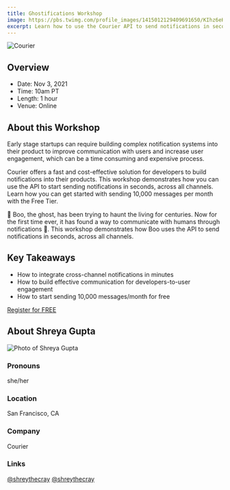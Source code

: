 ```yaml
---
title: Ghostifications Workshop
image: https://pbs.twimg.com/profile_images/1415012129409691650/KIhz6eHn_400x400.jpg
excerpt: Learn how to use the Courier API to send notifications in seconds, across all channels.
---
```

![Courier](/images/sponsors/courier.png)

## Overview

- Date: Nov 3, 2021
- Time: 10am PT
- Length: 1 hour
- Venue: Online

## About this Workshop

Early stage startups can require building complex notification systems into their product to improve communication with users and increase user engagement, which can be a time consuming and expensive process.

Courier offers a fast and cost-effective solution for developers to build notifications into their products. This workshop demonstrates how you can use the API to start sending notifications in seconds, across all channels. Learn how you can get started with sending 10,000 messages per month with the Free Tier.

👻 Boo, the ghost, has been trying to haunt the living for centuries. Now for the first time ever, it has found a way to communicate with humans through notifications 🔔. This workshop demonstrates how Boo uses the API to send notifications in seconds, across all channels.

## Key Takeaways

- How to integrate cross-channel notifications in minutes
- How to build effective communication for developers-to-user engagement
- How to start sending 10,000 messages/month for free

<div class="cta"><a target="_blank" href="https://youtu.be/ZrwkVXOsKe8">Register for FREE</a></div>

<section class="person">
    <h2>About Shreya Gupta</h2>
    <div class="person-info"> 
        <div class="person-photo"><img src="https://giddy-epoch-c56.notion.site/image/https%3A%2F%2Fs3-us-west-2.amazonaws.com%2Fsecure.notion-static.com%2Fd2cb91e3-d685-4544-8813-7e8297c7416f%2Fprofile_(1).png?table=block&id=ff02c7db-13cf-44ec-aeed-58c95852d3ff&spaceId=917ca4d2-a678-45f1-ae86-60915dc9f05a&width=2000&userId=9675823b-070c-4b4c-9d37-57630c4faec4&cache=v2" alt="Photo of Shreya Gupta"/></div>
        <div class="person-more">
            <h3>Pronouns</h3><p>she/her</p>
            <h3>Location</h3><p>San Francisco, CA</p>
            <h3>Company</h3><p>Courier</p>
            <h3>Links</h3><p><i class="fab fa-twitter"></i> <a target="_blank" href="https://twitter.com/shreythecray">@shreythecray</a> <i class="fab fa-instagram"></i> <a target="_blank" href="https://www.instagram.com/shreythecray/">@shreythecray</a></p>
        </div>
    </div>
</section>
